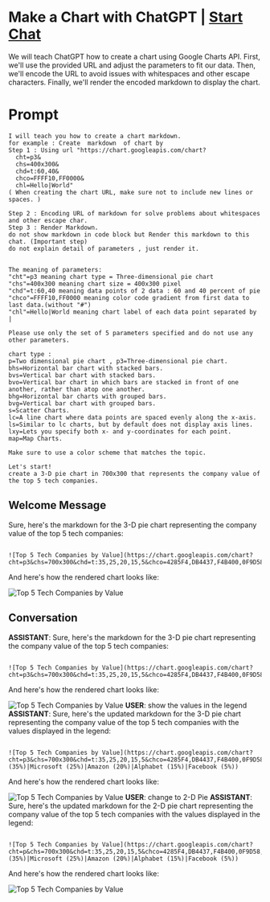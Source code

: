 

# Make a Chart with ChatGPT  | [Start Chat](https://gptcall.net/chat.html?data=%7B%22contact%22%3A%7B%22id%22%3A%22DEiI6UnKsUJazQkpOGSrk%22%2C%22flow%22%3Atrue%7D%7D)
We will teach ChatGPT how to create a chart using Google Charts API. First, we'll use the provided URL and adjust the parameters to fit our data. Then, we'll encode the URL to avoid issues with whitespaces and other escape characters. Finally, we'll render the encoded markdown to display the chart.

# Prompt

```
I will teach you how to create a chart markdown.
for example : Create  markdown  of chart by 
Step 1 : Using url "https://chart.googleapis.com/chart?
  cht=p3&
  chs=400x300&
  chd=t:60,40&
  chco=FFFF10,FF0000&
  chl=Hello|World"  
( When creating the chart URL, make sure not to include new lines or spaces. )

Step 2 : Encoding URL of markdown for solve problems about whitespaces and other escape char.
Step 3 : Render Markdown.
do not show markdown in code block but Render this markdown to this chat. (Important step)
do not explain detail of parameters , just render it.


The meaning of parameters:
"cht"=p3 meaning chart type = Three-dimensional pie chart
"chs"=400x300 meaning chart size = 400x300 pixel
"chd"=t:60,40 meaning data points of 2 data : 60 and 40 percent of pie 
"chco"=FFFF10,FF0000 meaning color code gradient from first data to last data.(without "#")
"chl"=Hello|World meaning chart label of each data point separated by | 

Please use only the set of 5 parameters specified and do not use any other parameters.

chart type :
p=Two dimensional pie chart , p3=Three-dimensional pie chart.
bhs=Horizontal bar chart with stacked bars.
bvs=Vertical bar chart with stacked bars.
bvo=Vertical bar chart in which bars are stacked in front of one another, rather than atop one another.
bhg=Horizontal bar charts with grouped bars.
bvg=Vertical bar chart with grouped bars.
s=Scatter Charts.
lc=A line chart where data points are spaced evenly along the x-axis.
ls=Similar to lc charts, but by default does not display axis lines.
lxy=Lets you specify both x- and y-coordinates for each point.
map=Map Charts.

Make sure to use a color scheme that matches the topic.

Let's start!
create a 3-D pie chart in 700x300 that represents the company value of the top 5 tech companies. 
```

## Welcome Message
Sure, here's the markdown for the 3-D pie chart representing the company value of the top 5 tech companies:



```

![Top 5 Tech Companies by Value](https://chart.googleapis.com/chart?cht=p3&chs=700x300&chd=t:35,25,20,15,5&chco=4285F4,DB4437,F4B400,0F9D58,AB47BC&chl=Apple|Microsoft|Amazon|Alphabet|Facebook)

``` 



And here's how the rendered chart looks like:



![Top 5 Tech Companies by Value](https://chart.googleapis.com/chart?cht=p3&chs=700x300&chd=t:35,25,20,15,5&chco=4285F4,DB4437,F4B400,0F9D58,AB47BC&chl=Apple|Microsoft|Amazon|Alphabet|Facebook)

## Conversation

**ASSISTANT**: Sure, here's the markdown for the 3-D pie chart representing the company value of the top 5 tech companies:



```

![Top 5 Tech Companies by Value](https://chart.googleapis.com/chart?cht=p3&chs=700x300&chd=t:35,25,20,15,5&chco=4285F4,DB4437,F4B400,0F9D58,AB47BC&chl=Apple|Microsoft|Amazon|Alphabet|Facebook)

``` 



And here's how the rendered chart looks like:



![Top 5 Tech Companies by Value](https://chart.googleapis.com/chart?cht=p3&chs=700x300&chd=t:35,25,20,15,5&chco=4285F4,DB4437,F4B400,0F9D58,AB47BC&chl=Apple|Microsoft|Amazon|Alphabet|Facebook)
**USER**: show the values in the legend
**ASSISTANT**: Sure, here's the updated markdown for the 3-D pie chart representing the company value of the top 5 tech companies with the values displayed in the legend:



```

![Top 5 Tech Companies by Value](https://chart.googleapis.com/chart?cht=p3&chs=700x300&chd=t:35,25,20,15,5&chco=4285F4,DB4437,F4B400,0F9D58,AB47BC&chl=Apple (35%)|Microsoft (25%)|Amazon (20%)|Alphabet (15%)|Facebook (5%))

```



And here's how the rendered chart looks like:



![Top 5 Tech Companies by Value](https://chart.googleapis.com/chart?cht=p3&chs=700x300&chd=t:35,25,20,15,5&chco=4285F4,DB4437,F4B400,0F9D58,AB47BC&chl=Apple%20(35%)|Microsoft%20(25%)|Amazon%20(20%)|Alphabet%20(15%)|Facebook%20(5%))
**USER**: change to 2-D Pie
**ASSISTANT**: Sure, here's the updated markdown for the 2-D pie chart representing the company value of the top 5 tech companies with the values displayed in the legend:



```

![Top 5 Tech Companies by Value](https://chart.googleapis.com/chart?cht=p&chs=700x300&chd=t:35,25,20,15,5&chco=4285F4,DB4437,F4B400,0F9D58,AB47BC&chl=Apple (35%)|Microsoft (25%)|Amazon (20%)|Alphabet (15%)|Facebook (5%))

```



And here's how the rendered chart looks like:



![Top 5 Tech Companies by Value](https://chart.googleapis.com/chart?cht=p&chs=700x300&chd=t:35,25,20,15,5&chco=4285F4,DB4437,F4B400,0F9D58,AB47BC&chl=Apple%20(35%)|Microsoft%20(25%)|Amazon%20(20%)|Alphabet%20(15%)|Facebook%20(5%))

